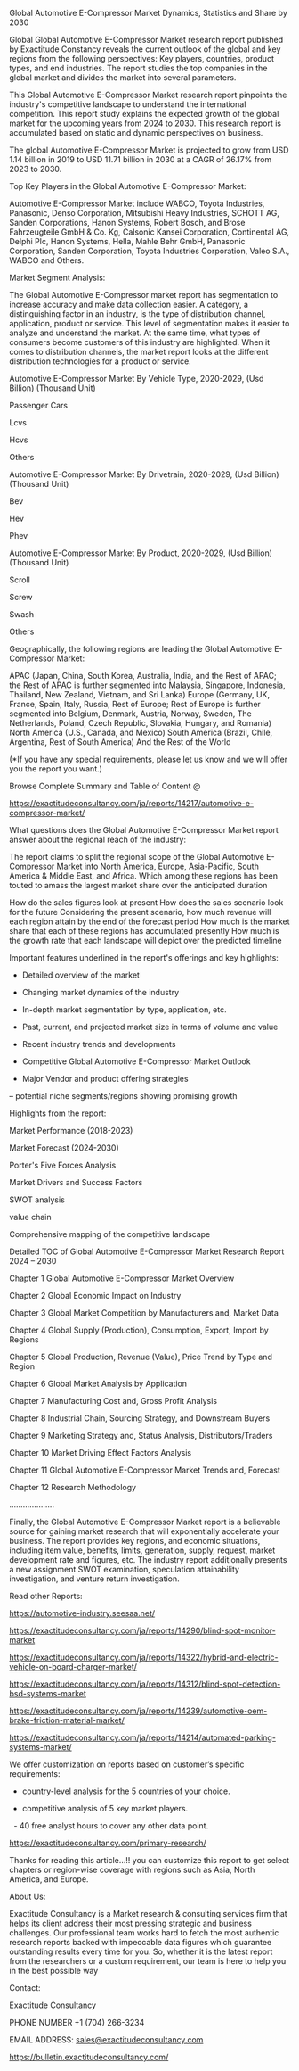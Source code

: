 Global Automotive E-Compressor Market Dynamics, Statistics and Share by 2030

Global Global Automotive E-Compressor Market research report published by Exactitude Constancy reveals the current outlook of the global and key regions from the following perspectives: Key players, countries, product types, and end industries. The report studies the top companies in the global market and divides the market into several parameters.

This Global Automotive E-Compressor Market research report pinpoints the industry's competitive landscape to understand the international competition. This report study explains the expected growth of the global market for the upcoming years from 2024 to 2030. This research report is accumulated based on static and dynamic perspectives on business.

The global Automotive E-Compressor Market is projected to grow from USD 1.14 billion in 2019 to USD 11.71 billion in 2030 at a CAGR of 26.17% from 2023 to 2030.

Top Key Players in the Global Automotive E-Compressor Market:

Automotive E-Compressor Market include WABCO, Toyota Industries, Panasonic, Denso Corporation, Mitsubishi Heavy Industries, SCHOTT AG, Sanden Corporations, Hanon Systems, Robert Bosch, and Brose Fahrzeugteile GmbH & Co. Kg, Calsonic Kansei Corporation, Continental AG, Delphi Plc, Hanon Systems, Hella, Mahle Behr GmbH, Panasonic Corporation, Sanden Corporation, Toyota Industries Corporation, Valeo S.A., WABCO and Others.

Market Segment Analysis:

The Global Automotive E-Compressor market report has segmentation to increase accuracy and make data collection easier. A category, a distinguishing factor in an industry, is the type of distribution channel, application, product or service. This level of segmentation makes it easier to analyze and understand the market. At the same time, what types of consumers become customers of this industry are highlighted. When it comes to distribution channels, the market report looks at the different distribution technologies for a product or service.

Automotive E-Compressor Market By Vehicle Type, 2020-2029, (Usd Billion) (Thousand Unit)

Passenger Cars

Lcvs

Hcvs

Others

Automotive E-Compressor Market By Drivetrain, 2020-2029, (Usd Billion) (Thousand Unit)

Bev

Hev

Phev

Automotive E-Compressor Market By Product, 2020-2029, (Usd Billion) (Thousand Unit)

Scroll

Screw

Swash

Others

Geographically, the following regions are leading the Global Automotive E-Compressor Market:

APAC (Japan, China, South Korea, Australia, India, and the Rest of APAC; the Rest of APAC is further segmented into Malaysia, Singapore, Indonesia, Thailand, New Zealand, Vietnam, and Sri Lanka)
Europe (Germany, UK, France, Spain, Italy, Russia, Rest of Europe; Rest of Europe is further segmented into Belgium, Denmark, Austria, Norway, Sweden, The Netherlands, Poland, Czech Republic, Slovakia, Hungary, and Romania)
North America (U.S., Canada, and Mexico)
South America (Brazil, Chile, Argentina, Rest of South America)
And the Rest of the World

(*If you have any special requirements, please let us know and we will offer you the report you want.)

Browse Complete Summary and Table of Content @

https://exactitudeconsultancy.com/ja/reports/14217/automotive-e-compressor-market/

What questions does the Global Automotive E-Compressor Market report answer about the regional reach of the industry:

The report claims to split the regional scope of the Global Automotive E-Compressor Market into North America, Europe, Asia-Pacific, South America & Middle East, and Africa. Which among these regions has been touted to amass the largest market share over the anticipated duration

How do the sales figures look at present How does the sales scenario look for the future
Considering the present scenario, how much revenue will each region attain by the end of the forecast period
How much is the market share that each of these regions has accumulated presently
How much is the growth rate that each landscape will depict over the predicted timeline

Important features underlined in the report's offerings and key highlights:

- Detailed overview of the market

- Changing market dynamics of the industry

- In-depth market segmentation by type, application, etc.

- Past, current, and projected market size in terms of volume and value

- Recent industry trends and developments

- Competitive Global Automotive E-Compressor Market Outlook

- Major Vendor and product offering strategies

– potential niche segments/regions showing promising growth

Highlights from the report:

Market Performance (2018-2023)

Market Forecast (2024-2030)

Porter's Five Forces Analysis

Market Drivers and Success Factors

SWOT analysis

value chain

Comprehensive mapping of the competitive landscape

Detailed TOC of Global Automotive E-Compressor Market Research Report 2024 – 2030

Chapter 1 Global Automotive E-Compressor Market Overview

Chapter 2 Global Economic Impact on Industry

Chapter 3 Global Market Competition by Manufacturers and, Market Data

Chapter 4 Global Supply (Production), Consumption, Export, Import by Regions

Chapter 5 Global Production, Revenue (Value), Price Trend by Type and Region

Chapter 6 Global Market Analysis by Application

Chapter 7 Manufacturing Cost and, Gross Profit Analysis

Chapter 8 Industrial Chain, Sourcing Strategy, and Downstream Buyers

Chapter 9 Marketing Strategy and, Status Analysis, Distributors/Traders

Chapter 10 Market Driving Effect Factors Analysis

Chapter 11 Global Automotive E-Compressor Market Trends and, Forecast

Chapter 12 Research Methodology

………………..

Finally, the Global Automotive E-Compressor Market report is a believable source for gaining market research that will exponentially accelerate your business. The report provides key regions, and economic situations, including item value, benefits, limits, generation, supply, request, market development rate and figures, etc. The industry report additionally presents a new assignment SWOT examination, speculation attainability investigation, and venture return investigation.

Read other Reports:

https://automotive-industry.seesaa.net/

https://exactitudeconsultancy.com/ja/reports/14290/blind-spot-monitor-market

https://exactitudeconsultancy.com/ja/reports/14322/hybrid-and-electric-vehicle-on-board-charger-market/

https://exactitudeconsultancy.com/ja/reports/14312/blind-spot-detection-bsd-systems-market

https://exactitudeconsultancy.com/ja/reports/14239/automotive-oem-brake-friction-material-market/

https://exactitudeconsultancy.com/ja/reports/14214/automated-parking-systems-market/

We offer customization on reports based on customer’s specific requirements:

- country-level analysis for the 5 countries of your choice.

- competitive analysis of 5 key market players.

  - 40 free analyst hours to cover any other data point.

https://exactitudeconsultancy.com/primary-research/

Thanks for reading this article...!! you can customize this report to get select chapters or region-wise coverage with regions such as Asia, North America, and Europe.

About Us:

Exactitude Consultancy is a Market research & consulting services firm that helps its client address their most pressing strategic and business challenges. Our professional team works hard to fetch the most authentic research reports backed with impeccable data figures which guarantee outstanding results every time for you. So, whether it is the latest report from the researchers or a custom requirement, our team is here to help you in the best possible way

Contact:

Exactitude Consultancy

PHONE NUMBER +1 (704) 266-3234

EMAIL ADDRESS: sales@exactitudeconsultancy.com

https://bulletin.exactitudeconsultancy.com/
